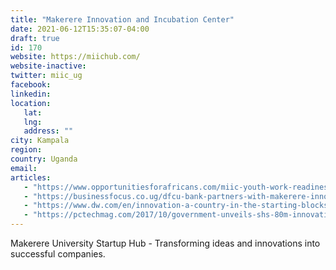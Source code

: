 ```yaml
---
title: "Makerere Innovation and Incubation Center"
date: 2021-06-12T15:35:07-04:00
draft: true
id: 170
website: https://miichub.com/
website-inactive: 
twitter: miic_ug
facebook: 
linkedin: 
location: 
   lat: 
   lng: 
   address: ""
city: Kampala
region: 
country: Uganda
email: 
articles:
   - "https://www.opportunitiesforafricans.com/miic-youth-work-readiness-program-cohort-2/"
   - "https://businessfocus.co.ug/dfcu-bank-partners-with-makerere-innovation-incubation-centre-to-support-young-entrepreneurs/"
   - "https://www.dw.com/en/innovation-a-country-in-the-starting-blocks/a-43623331"
   - "https://pctechmag.com/2017/10/government-unveils-shs-80m-innovation-hub-at-makerere/"
---
```

Makerere University Startup Hub - Transforming ideas and innovations into successful companies.
